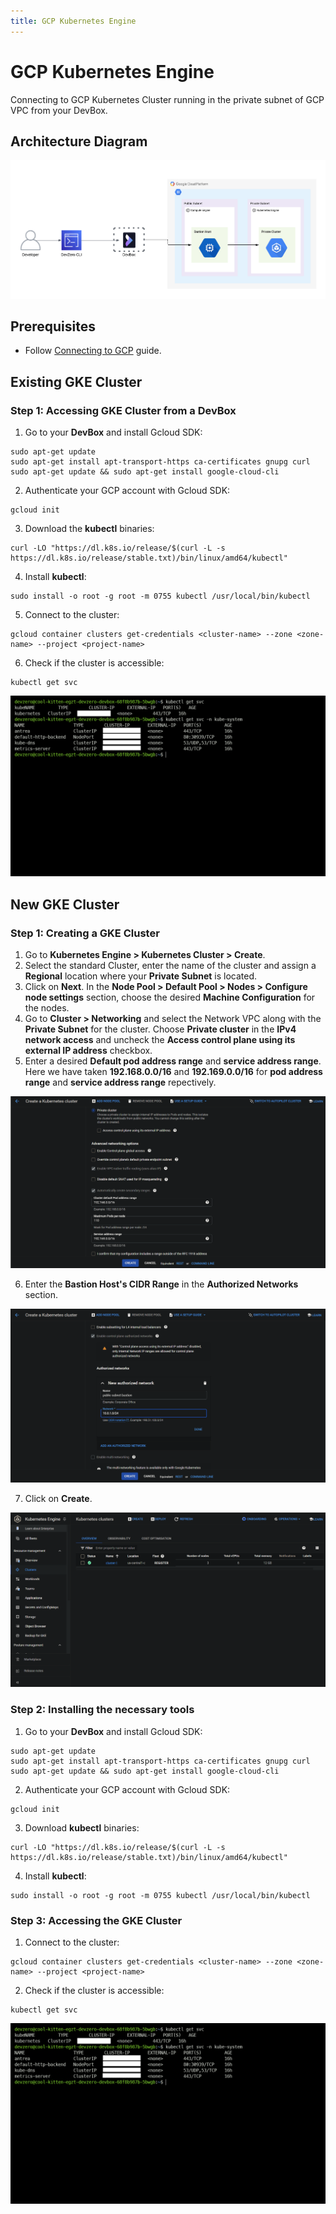 ```yaml
---
title: GCP Kubernetes Engine
---
```

# GCP Kubernetes Engine

Connecting to GCP Kubernetes Cluster running in the private subnet of GCP VPC from your DevBox.

## Architecture Diagram

![GCP GKE Architecture](../../../.gitbook/assets/gcp-gke-architecture.png)

## Prerequisites

- Follow [Connecting to GCP](../../existing-network/connecting-to-gcp.md) guide.

## Existing GKE Cluster

### Step 1: Accessing GKE Cluster from a DevBox

1. Go to your **DevBox** and install Gcloud SDK:

```
sudo apt-get update
sudo apt-get install apt-transport-https ca-certificates gnupg curl
sudo apt-get update && sudo apt-get install google-cloud-cli
```

2. Authenticate your GCP account with Gcloud SDK:

```
gcloud init
```

3. Download the **kubectl** binaries:

```
curl -LO "https://dl.k8s.io/release/$(curl -L -s https://dl.k8s.io/release/stable.txt)/bin/linux/amd64/kubectl"
```

4. Install **kubectl**:

```
sudo install -o root -g root -m 0755 kubectl /usr/local/bin/kubectl
```

5. Connect to the cluster:

```
gcloud container clusters get-credentials <cluster-name> --zone <zone-name> --project <project-name>
```

6. Check if the cluster is accessible:

```
kubectl get svc
```

![GCP GKE -> Devbox](../../../.gitbook/assets/gcp-gke-devbox-access.png)

## New GKE Cluster

### Step 1: Creating a GKE Cluster

1. Go to **Kubernetes Engine > Kubernetes Cluster > Create**.
2. Select the standard Cluster, enter the name of the cluster and assign a **Regional** location where your **Private Subnet** is located.
3. Click on **Next**. In the **Node Pool > Default Pool > Nodes > Configure node settings** section, choose the desired **Machine Configuration** for the nodes.
4. Go to **Cluster > Networking** and select the Network VPC along with the **Private Subnet** for the cluster. Choose **Private cluster** in the **IPv4 network access** and uncheck the **Access control plane using its external IP address** checkbox.
5. Enter a desired **Default pod address range** and **service address range**. Here we have taken **192.168.0.0/16** and **192.169.0.0/16** for **pod address range** and **service address range** repectively.

![GCP GKE Setup](../../../.gitbook/assets/gcp-gke-setup-1.png)

6. Enter the **Bastion Host's CIDR Range** in the **Authorized Networks** section.

![GCP GKE Networking Setup](../../../.gitbook/assets/gcp-gke-setup-2.png)

7. Click on **Create**.

![GCP GKE Setup Overview](../../../.gitbook/assets/gcp-gke-setup-3.png)

### Step 2: Installing the necessary tools

1. Go to your **DevBox** and install Gcloud SDK:

```
sudo apt-get update
sudo apt-get install apt-transport-https ca-certificates gnupg curl
sudo apt-get update && sudo apt-get install google-cloud-cli
```

2. Authenticate your GCP account with Gcloud SDK:

```
gcloud init
```

3. Download **kubectl** binaries:

```
curl -LO "https://dl.k8s.io/release/$(curl -L -s https://dl.k8s.io/release/stable.txt)/bin/linux/amd64/kubectl"
```

4. Install **kubectl**:

```
sudo install -o root -g root -m 0755 kubectl /usr/local/bin/kubectl
```

### Step 3: Accessing the GKE Cluster

1. Connect to the cluster:

```
gcloud container clusters get-credentials <cluster-name> --zone <zone-name> --project <project-name>
```

2. Check if the cluster is accessible:

```
kubectl get svc
```

![GCP GKE -> Devbox](../../../.gitbook/assets/gcp-gke-devbox-access.png)
